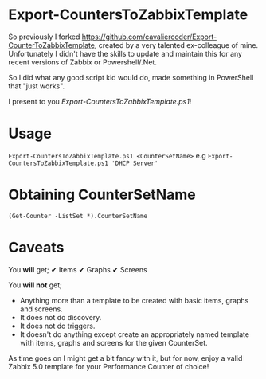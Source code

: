 # Export-CountersToZabbixTemplate

So previously I forked https://github.com/cavaliercoder/Export-CounterToZabbixTemplate, created by a very talented ex-colleague of mine. Unfortunately I didn't have the skills to update and maintain this for any recent versions of Zabbix or Powershell/.Net.

So I did what any good script kid would do, made something in PowerShell that "just works".

I present to you *Export-CountersToZabbixTemplate.ps1*!

# Usage

`Export-CountersToZabbixTemplate.ps1 <CounterSetName>`
e.g `Export-CountersToZabbixTemplate.ps1 'DHCP Server'`

# Obtaining CounterSetName

`(Get-Counter -ListSet *).CounterSetName`

# Caveats

You **will** get;
  ✔ Items
  ✔ Graphs
  ✔ Screens

You **will not** get;
  - Anything more than a template to be created with basic items, graphs and screens.
  - It does not do discovery. 
  - It does not do triggers.
  - It doesn't do anything except create an appropriately named template with items, graphs and screens for the given CounterSet.

As time goes on I might get a bit fancy with it, but for now, enjoy a valid Zabbix 5.0 template for your Performance Counter of choice!
